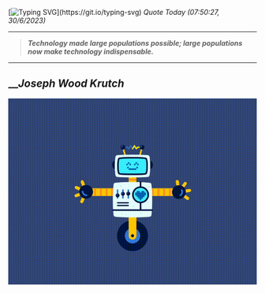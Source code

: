 [![Typing SVG](https://readme-typing-svg.herokuapp.com?font=Press+Start+2P&color=C2F784&size=35&width=900&height=100&lines=Hello+World%2C+I'm+Hung+!)](https://git.io/typing-svg) 
_Quote Today (07:50:27, 30/6/2023)_
___
>**_Technology made large populations possible; large populations now make technology indispensable._**
___

## __**_Joseph Wood Krutch_**

![RobotDance](src/assets/images/robot-dancing-dribble.gif?style=center)
